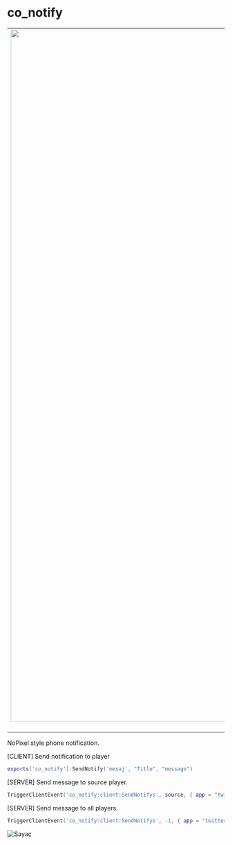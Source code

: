 # co_notify 


| | | |
|:-------------------------:|:-------------------------:|:-------------------------:|
|<img width="1604" alt="screen shot 2017-08-07 at 12 18 15 pm" src="https://cdn.discordapp.com/attachments/769585952389070849/822017853347069952/unknown.png">  SMS APP |  <img width="1604" alt="screen shot 2017-08-07 at 12 18 15 pm" src="https://user-images.githubusercontent.com/47196492/113233013-f3f3ce00-92a6-11eb-9c79-c4b643396b1e.png"> YouTube |<img width="1604" alt="screen shot 2017-08-07 at 12 18 15 pm" src="https://cdn.discordapp.com/attachments/766379633318035456/822389056041779230/unknown.png"> Twitter |

NoPixel style phone notification.

 


[CLIENT] Send notification to player
```lua
exports['co_notify']:SendNotify('mesaj', "Title", "message")
```
[SERVER] Send message to source player. 
```lua
TriggerClientEvent('co_notify:client:SendNotifys', source, { app = "twitter" , title = "Title", content = "message"   })
```
[SERVER] Send message to all players. 
```lua
TriggerClientEvent('co_notify:client:SendNotifys', -1, { app = "twitter" , title = "Title", content = "message"  })
```



 
![Sayaç](https://profile-counter.glitch.me/co_notify/count.svg)
